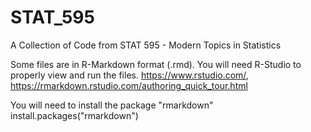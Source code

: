 # STAT_595
A Collection of Code from STAT 595 - Modern Topics in Statistics

Some files are in R-Markdown format (.rmd).  You will need R-Studio to properly view and run the files.
https://www.rstudio.com/, https://rmarkdown.rstudio.com/authoring_quick_tour.html

You will need to install the package "rmarkdown"
install.packages("rmarkdown")
